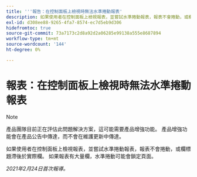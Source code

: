 ```yaml
---
title: '''報告：在控制面板上檢視時無法水準捲動報表'
description: 如果使用者在控制面板上檢視報表，並嘗試水準捲動報表，報表不會捲動，或欄標題滯後於實際欄。 如果報表有大量欄，水準捲動可能會鎖定頁面。
exl-id: d308ee88-9265-4fa7-8574-ec7d5eb9d306
hidefromtoc: true
source-git-commit: 73a7173c2d8a92d2a06285e99138a555e8687894
workflow-type: tm+mt
source-wordcount: '144'
ht-degree: 0%

---
```


# 報表：在控制面板上檢視時無法水準捲動報表

>[!NOTE]
>
>產品團隊目前正在評估此問題解決方案，這可能需要產品增強功能。 產品增強功能會在產品公告中傳達，而不會在維護更新中傳達。

如果使用者在控制面板上檢視報表，並嘗試水準捲動報表，報表不會捲動，或欄標題滯後於實際欄。 如果報表有大量欄，水準捲動可能會鎖定頁面。

_2021年2月24日首次報導。_
